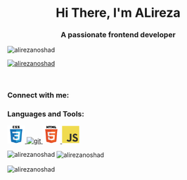 <h1 align="center">Hi There, I'm ALireza</h1>
<h3 align="center">A passionate frontend developer</h3>

<p align="left"> <img src="https://komarev.com/ghpvc/?username=alirezanoshad&label=Profile%20views&color=0e75b6&style=flat" alt="alirezanoshad" /> </p>

<p align="left"> <a href="https://github.com/ryo-ma/github-profile-trophy"><img src="https://github-profile-trophy.vercel.app/?username=alirezanoshad" alt="alirezanoshad" /></a> </p>

<p align="left"> <a href="https://twitter.com/" target="blank"><img src="https://img.shields.io/twitter/follow/?logo=twitter&style=for-the-badge" alt="" /></a> </p>

<h3 align="left">Connect with me:</h3>
<p align="left">
</p>

<h3 align="left">Languages and Tools:</h3>
<p align="left"> <a href="https://www.w3schools.com/css/" target="_blank" rel="noreferrer"> <img src="https://raw.githubusercontent.com/devicons/devicon/master/icons/css3/css3-original-wordmark.svg" alt="css3" width="40" height="40"/> </a> <a href="https://git-scm.com/" target="_blank" rel="noreferrer"> <img src="https://www.vectorlogo.zone/logos/git-scm/git-scm-icon.svg" alt="git" width="40" height="40"/> </a> <a href="https://www.w3.org/html/" target="_blank" rel="noreferrer"> <img src="https://raw.githubusercontent.com/devicons/devicon/master/icons/html5/html5-original-wordmark.svg" alt="html5" width="40" height="40"/> </a> <a href="https://developer.mozilla.org/en-US/docs/Web/JavaScript" target="_blank" rel="noreferrer"> <img src="https://raw.githubusercontent.com/devicons/devicon/master/icons/javascript/javascript-original.svg" alt="javascript" width="40" height="40"/> </a> </p>

<p><img align="left" src="https://github-readme-stats.vercel.app/api/top-langs?username=alirezanoshad&show_icons=true&locale=en&layout=compact" alt="alirezanoshad" /></p>

<p>&nbsp;<img align="center" src="https://github-readme-stats.vercel.app/api?username=alirezanoshad&show_icons=true&locale=en" alt="alirezanoshad" /></p>

<p><img align="center" src="https://github-readme-streak-stats.herokuapp.com/?user=alirezanoshad&" alt="alirezanoshad" /></p>
